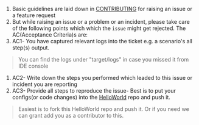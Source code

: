 1. Basic guidelines are laid down in [CONTRIBUTING](https://github.com/authorjapps/zerocode/blob/master/CONTRIBUTING.md) for raising an issue or a feature request
1. But while raising an issue or a problem or an incident, please take care of the following points which which the `issue` might get rejected. The AC(Acceptance Criteria)s are:
1. AC1- You have captured relevant logs into the ticket e.g. a scenario's all step(s) output. 
> You can find the logs under "target/logs" in case you missed it from IDE console
1. AC2- Write down the steps you performed which leaded to this issue or incident you are reporting
1. AC3- Provide all steps to reproduce the issue- Best is to put your configs(or code changes) into the [HelloWorld](https://github.com/authorjapps/zerocode-hello-world) repo and push it.
> Easiest is to fork this HelloWorld repo and push it. Or if you need we can grant add you as a contributor to this.
